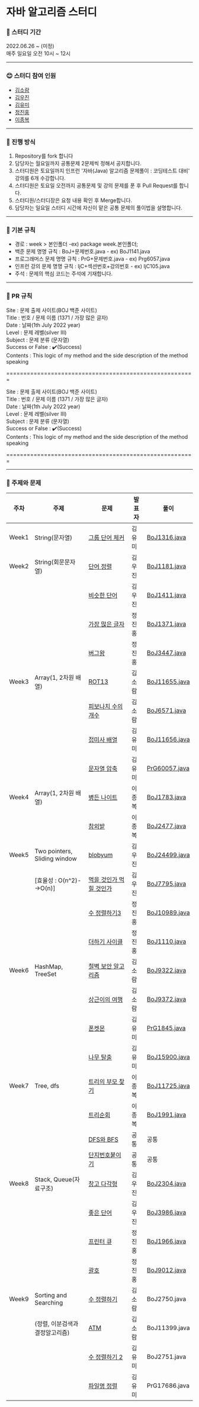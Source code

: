 # 자바 알고리즘 스터디

### :calendar: 스터디 기간
2022.06.26 ~ (미정)</br>
매주 일요일 오전 10시 ~ 12시





---
### :blush: 스터디 참여 인원
* [김소람](https://github.com/soram1119)
* [김우진](https://github.com/dnwlsrla40)
* [김유미](https://github.com/gkfgran5037)
* [정진홍](https://github.com/hongcoding94)
* [이종복](https://github.com/LeeJongbokz)




---
### :muscle: 진행 방식
1. Repository를 fork 합니다
2. 담당자는 월요일까지 공통문제 2문제씩 정해서 공지합니다.
3. 스터디원은 토요일까지 인프런 '자바(Java) 알고리즘 문제풀이 : 코딩테스트 대비' 강의를 6개 수강합니다.
4. 스터디원은 토요일 오전까지 공통문제 및 강의 문제를 푼 후 Pull Request를 합니다.
5. 스터디원/스터디장은 요청 내용 확인 후 Merge합니다.
6. 담당자는 일요일 스터디 시간에 자신이 맡은 공통 문제의 풀이법을 설명합니다. 





---
### 📄 기본 규칙
* 경로 : week > 본인폴더 -ex) package week.본인폴더;
* 백준 문제 명명 규칙 : BoJ+문제번호.java - ex) BoJ1141.java
* 프로그래머스 문제 명명 규칙 : PrG+문제번호.java - ex) Prg6057.java
* 인프런 강의 문제 명명 규칙 : IjC+섹션번호+강의번호 - ex) IjC105.java
* 주석 : 문제의 핵심 코드는 주석에 기재합니다.





---
### :seedling: PR 규칙
Site : 문제 출제 사이트(BOJ 백준 사이트)  
Title : 번호 / 문제 이름  (1371 / 가장 많은 글자)  
Date : 날짜(1th July 2022 year)  
Level : 문제 레벨(silver Ⅲ)  
Subject : 문제 분류 (문자열)  
Success or False : ✔️(Success)  
Contents : This logic of my method and the side description of the method speaking  

=======================================================

Site : 문제 출제 사이트(BOJ 백준 사이트)  
Title : 번호 / 문제 이름  (1371 / 가장 많은 글자)  
Date : 날짜(1th July 2022 year)  
Level : 문제 레벨(silver Ⅲ)  
Subject : 문제 분류 (문자열)  
Success or False : ✔️(Success)  
Contents : This logic of my method and the side description of the method speaking 

=======================================================





---
### :book: 주제와 문제

| 주차  | 주제                 | 문제                                                     | 발표자 | 풀이                                                        |
|-------|---------------------|----------------------------------------------------------|-----   |------------------------------------------------------------|
| Week1 | String(문자열)       | [그룹 단어 체커](https://www.acmicpc.net/problem/1316)    | 김유미 | [BoJ1316.java](src/week1/yumi/GroupWordChecker.java)       |
| Week2 | String(회문문자열)   | [단어 정렬](https://www.acmicpc.net/problem/1181)         | 김우진 | [BoJ1181.java](src/week2/woojin/BoJ1181.java)              |
|       |                     | [비슷한 단어](https://www.acmicpc.net/problem/1411)       | 김우진 | [BoJ1411.java](src/week2/woojin/BoJ1411.java)              |
|       |                     | [가장 많은 글자](https://www.acmicpc.net/problem/1371)    | 정진홍 | [BoJ1371.java](src/week2/hong/(1371번)%20가장%20많은%20글자.java) |
|       |                     | [버그왕](https://www.acmicpc.net/problem/3447)            | 정진홍 | [BoJ3447.java](src/week2/hong/(3447번)%20버그왕.java)          |
| Week3 | Array(1, 2차원 배열) | [ROT13](https://www.acmicpc.net/problem/11655)           | 김소람 | [BoJ11655.java](src/week3/soram/BOJ11655.java)             |
|       |                     | [피보나치 수의 개수](https://www.acmicpc.net/problem/6571) | 김소람 | [BoJ6571.java](src/week3/soram/fibonacci.java)             |
|       |                     | [접미사 배열](https://www.acmicpc.net/problem/11656)      | 김유미 | [BoJ11656.java](src/week3/yumi/BoJ11656.java)              |
|       |                     | [문자열 압축](https://programmers.co.kr/learn/courses/30/lessons/60057) | 김유미 | [PrG60057.java](src/week3/yumi/Prg60057.java)|
| Week4 | Array(1, 2차원 배열) | [병든 나이트](https://www.acmicpc.net/problem/1783)       | 이종복 | [BoJ1783.java](src/week4/jongbok/BoJ1783.java)             |
|       |                     | [참외밭](https://www.acmicpc.net/problem/2477)            | 이종복 | [BoJ2477.java](src/week4/jongbok/BoJ2477.java)             |
| Week5 | Two pointers, Sliding window | [blobyum](https://www.acmicpc.net/problem/24499) | 김우진 | [BoJ24499.java](src/week5/woojin/BoJ24499.java)            |
|       | [효율성 : O(n^2)-->O(n)]     | [먹을 것인가 먹힐 것인가](https://www.acmicpc.net/problem/7795)| 김우진 | [BoJ7795.java](src/week5/woojin/BoJ7795.java)  |
|       |                              | [수 정렬하기3](https://www.acmicpc.net/problem/10989)| 정진홍 | [BoJ10989.java](src/week5/hong/BoJ10989.java)           |
|       |                              | [더하기 사이클](https://www.acmicpc.net/problem/1110)| 정진홍 | [BoJ1110.java](src/week5/hong/BoJ1110.java)             |
| Week6 | HashMap, TreeSet    | [철벽 보안 알고리즘](https://www.acmicpc.net/problem/9322)  | 김소람 | [BoJ9322.java](src/week6/soram/BoJ9322.java)              |
|       |                     | [상근이의 여행](https://www.acmicpc.net/problem/9372)       | 김소람 | [BoJ9372.java](src/week6/soram/BoJ9372.java)              |
|       |                     | [폰켓몬](https://school.programmers.co.kr/learn/courses/30/lessons/1845)| 김유미 | [PrG1845.java](src/week6/yumi/PrG1845.java)   |
|       |                     | [나무 탈출](https://www.acmicpc.net/problem/15900)         | 김유미 | [BoJ15900.java](src/week6/yumi/BoJ15900.java)              |
| Week7 | Tree, dfs           | [트리의 부모 찾기](https://www.acmicpc.net/problem/11725)   | 이종복 | [BoJ11725.java](src/week7/jongbok/BoJ11725.java)           |
|       |                     | [트리순회](https://www.acmicpc.net/problem/1991)           | 이종복 | [BoJ1991.java](src/week7/jongbok/BoJ1991.java)             |
|       |                     | [DFS와 BFS](https://www.acmicpc.net/problem/1260)          | 공통  | 공통                                                        |
|       |                     | [단지번호붙이기](https://www.acmicpc.net/problem/2667)      | 공통  | 공통                                                        |
| Week8 | Stack, Queue(자료구조)| [창고 다각형](https://www.acmicpc.net/problem/2304 )      | 김우진 | [BoJ2304.java](src/week8/woojin/BoJ2304.java)              |
|       |                      | [좋은 단어](https://www.acmicpc.net/problem/3986 )        | 김우진 | [BoJ3986.java](src/week8/woojin/BoJ3986.java)              |
|       |                      | [프린터 큐](https://www.acmicpc.net/problem/1966)         | 정진홍 | [BoJ1966.java](src/week8/hong/BoJ1966.java)                |
|       |                      | [괄호](https://www.acmicpc.net/problem/9012)              | 정진홍 | [BoJ9012.java](src/week8/hong/BoJ9012.java)                |
| Week9 | Sorting and Searching| [수 정렬하기](https://www.acmicpc.net/problem/2750)       | 김소람 | BoJ2750.java                                           |
|       | (정렬, 이분검색과 결정알고리즘)| [ATM](https://www.acmicpc.net/problem/11399)      | 김소람 | BoJ11399.java                                          |
|       |                      | [수 정렬하기 2](https://www.acmicpc.net/problem/2751)     | 김유미 | BoJ2751.java                                           |
|       |                      | [파일명 정렬](https://school.programmers.co.kr/learn/courses/30/lessons/17686) | 김유미 | PrG17686.java                     |
